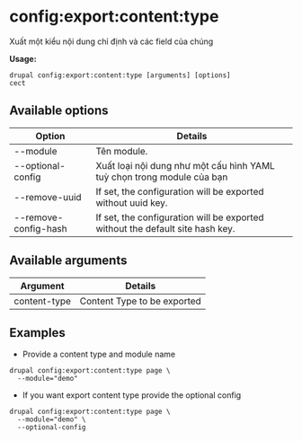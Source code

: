# config:export:content:type
Xuất một kiểu nội dung chỉ định và các field của chúng

**Usage:**
```
drupal config:export:content:type [arguments] [options]
cect
```

## Available options
Option | Details
-------|-------------
--module | Tên module.
--optional-config | Xuất loại nội dung như một cấu hình YAML tuỳ chọn trong module của bạn
--remove-uuid | If set, the configuration will be exported without uuid key.
--remove-config-hash | If set, the configuration will be exported without the default site hash key.

## Available arguments
Argument | Details
---------|-------------
content-type | Content Type to be exported

## Examples
* Provide a content type  and module name
```
drupal config:export:content:type page \
  --module="demo"
```
* If you want export content type provide the optional config
```
drupal config:export:content:type page \
  --module="demo" \
  --optional-config
```
